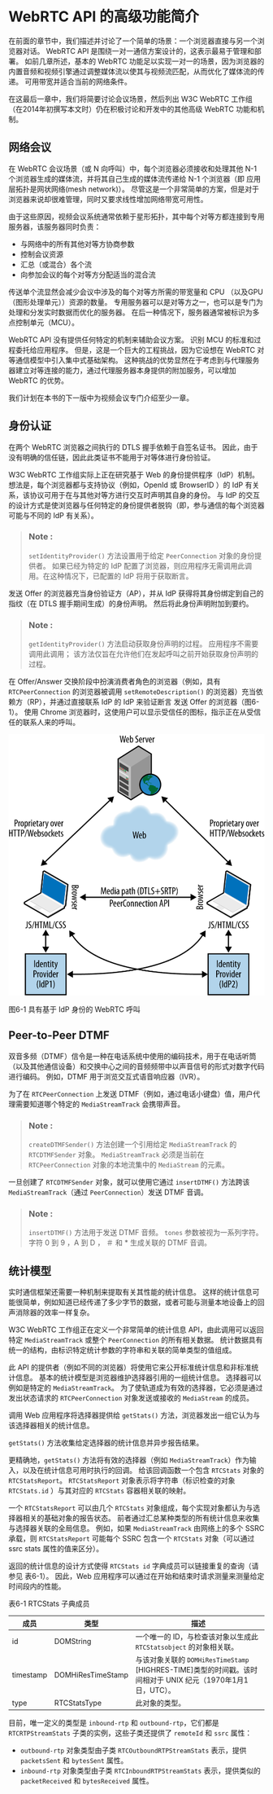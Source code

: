 WebRTC API 的高级功能简介
=====

在前面的章节中，我们描述并讨论了一个简单的场景：一个浏览器直接与另一个浏览器对话。 WebRTC API 是围绕一对一通信方案设计的，这表示最易于管理和部署。 如前几章所述，基本的 WebRTC 功能足以实现一对一的场景，因为浏览器的内置音频和视频引擎通过调整媒体流以使其与视频流匹配，从而优化了媒体流的传递。 可用带宽并适合当前的网络条件。

在这最后一章中，我们将简要讨论会议场景，然后列出 W3C WebRTC 工作组（在2014年初撰写本文时）仍在积极讨论和开发中的其他高级 WebRTC 功能和机制。

## 网络会议

在 WebRTC 会议场景（或 N 向呼叫）中，每个浏览器必须接收和处理其他 N-1 个浏览器生成的媒体流，并将其自己生成的媒体流传递给 N-1 个浏览器（即 应用层拓扑是网状网络(mesh network)）。 尽管这是一个非常简单的方案，但是对于浏览器来说却很难管理，同时又要求线性增加网络带宽可用性。

由于这些原因，视频会议系统通常依赖于星形拓扑，其中每个对等方都连接到专用服务器，该服务器同时负责：

* 与网络中的所有其他对等方协商参数
* 控制会议资源
* 汇总（或混合）各个流
* 向参加会议的每个对等方分配适当的混合流

传送单个流显然会减少会议中涉及的每个对等方所需的带宽量和 CPU （以及GPU（图形处理单元））资源的数量。 专用服务器可以是对等方之一，也可以是专门为处理和分发实时数据而优化的服务器。 在后一种情况下，服务器通常被标识为多点控制单元（MCU）。

WebRTC API 没有提供任何特定的机制来辅助会议方案。 识别 MCU 的标准和过程委托给应用程序。 但是，这是一个巨大的工程挑战，因为它设想在 WebRTC 对等通信模型中引入集中式基础架构。 这种挑战的优势显然在于考虑到与代理服务器建立对等连接的能力，通过代理服务器本身提供的附加服务，可以增加 WebRTC 的优势。

我们计划在本书的下一版中为视频会议专门介绍至少一章。

## 身份认证

在两个 WebRTC 浏览器之间执行的 DTLS 握手依赖于自签名证书。 因此，由于没有明确的信任链，因此此类证书不能用于对等体进行身份验证。

W3C WebRTC 工作组实际上正在研究基于 Web 的身份提供程序（IdP）机制。 想法是，每个浏览器都与支持协议（例如，OpenId 或 BrowserID ）的 IdP 有关系，该协议可用于在与其他对等方进行交互时声明其自身的身份。 与 IdP 的交互的设计方式是使浏览器与任何特定的身份提供者脱钩（即，参与通信的每个浏览器可能与不同的 IdP 有关系）。

> ### **Note :**
> `setIdentityProvider()` 方法设置用于给定 `PeerConnection` 对象的身份提供者。 如果已经为特定的 IdP 配置了浏览器，则应用程序无需调用此调用。在这种情况下，已配置的 IdP 将用于获取断言。

发送 Offer 的浏览器充当身份验证方（AP），并从 IdP 获得将其身份绑定到自己的指纹（在 DTLS 握手期间生成）的身份声明。 然后将此身份声明附加到要约。

> ### **Note :**
> `getIdentityProvider()` 方法启动获取身份声明的过程。 应用程序不需要调用此调用； 该方法仅旨在允许他们在发起呼叫之前开始获取身份声明的过程。

在 Offer/Answer 交换阶段中扮演消费者角色的浏览器（例如，具有 `RTCPeerConnection` 的浏览器被调用 `setRemoteDescription()` 的浏览器）充当依赖方（RP），并通过直接联系 IdP 的 IdP 来验证断言 发送 Offer 的浏览器（图6-1）。 使用 Chrome 浏览器时，这使用户可以显示受信任的图标，指示正在从受信任的联系人来的呼叫。

![图6-1](./images/rcwr_0601.png)

图6-1 具有基于 IdP 身份的 WebRTC 呼叫

## Peer-to-Peer DTMF

双音多频（DTMF）信令是一种在电话系统中使用的编码技术，用于在电话听筒（以及其他通信设备）和交换中心之间的音频频带中以声音信号的形式对数字代码进行编码。 例如，DTMF 用于浏览交互式语音响应器（IVR）。

为了在 `RTCPeerConnection` 上发送 DTMF（例如，通过电话小键盘）值，用户代理需要知道哪个特定的 `MediaStreamTrack` 会携带声音。

> ### **Note :**
> `createDTMFSender()` 方法创建一个引用给定 `MediaStreamTrack` 的 `RTCDTMFSender` 对象。 `MediaStreamTrack` 必须是当前在 `RTCPeerConnection` 对象的本地流集中的 `MediaStream` 的元素。

一旦创建了 `RTCDTMFSender` 对象，就可以使用它通过 `insertDTMF()` 方法跨该 `MediaStreamTrack`（通过 `PeerConnection`）发送 DTMF 音调。

> ### **Note :**
> `insertDTMF()` 方法用于发送 DTMF 音频。 `tones` 参数被视为一系列字符。 字符 0 到 9 ，A 到 D ， ＃ 和 * 生成关联的 DTMF 音调。

## 统计模型

实时通信框架还需要一种机制来提取有关其性能的统计信息。 这样的统计信息可能很简单，例如知道已经传递了多少字节的数据，或者可能与测量本地设备上的回声消除器的效率一样复杂。

W3C WebRTC 工作组正在定义一个非常简单的统计信息 API，由此调用可以返回特定 `MediaStreamTrack` 或整个 `PeerConnection` 的所有相关数据。 统计数据具有统一的结构，由标识特定统计参数的字符串和关联的简单类型的值组成。

此 API 的提供者（例如不同的浏览器）将使用它来公开标准统计信息和非标准统计信息。 基本的统计模型是浏览器维护选择器引用的一组统计信息。 选择器可以例如是特定的 `MediaStreamTrack`。 为了使轨道成为有效的选择器，它必须是通过发出状态请求的 `RTCPeerConnection` 对象发送或接收的 `MediaStream` 的成员。

调用 Web 应用程序将选择器提供给 `getStats()` 方法，浏览器发出一组它认为与该选择器相关的统计信息。

`getStats()` 方法收集给定选择器的统计信息并异步报告结果。

更精确地，`getStats()` 方法将有效的选择器（例如 `MediaStreamTrack`）作为输入，以及在统计信息可用时执行的回调。 给该回调函数一个包含 `RTCStats` 对象的 `RTCStatsReport`。 `RTCStatsReport` 对象表示将字符串（标识检查的对象 `RTCStats.id` ）与其对应的 `RTCStats` 容器相关联的映射。

一个 `RTCStatsReport` 可以由几个 `RTCStats` 对象组成，每个实现对象都认为与选择器相关的基础对象的报告状态。 前者通过汇总某种类型的所有统计信息来收集与选择器关联的全局信息。 例如，如果 `MediaStreamTrack` 由网络上的多个 SSRC 承载，则 `RTCStatsReport` 可能每个 SSRC 包含一个 `RTCStats` 对象（可以通过 ssrc stats 属性的值来区分）。

返回的统计信息的设计方式使得 `RTCStats id` 字典成员可以链接重复的查询（请参见 表6-1）。 因此，Web 应用程序可以通过在开始和结束时请求测量来测量给定时间段内的性能。

表6-1 RTCStats 子典成员

成员| 类型 | 描述
--- | ---- | -----
id  | DOMString | 一个唯一的 ID，与检查该对象以生成此 `RTCStatsobject` 的对象相关联。
timestamp | DOMHiResTimeStamp | 与该对象关联的 `DOMHiResTimeStamp` [HIGHRES-TIME]类型的时间戳。该时间相对于 UNIX 纪元（1970年1月1日，UTC）。
type | RTCStatsType | 此对象的类型。

目前，唯一定义的类型是 `inbound-rtp` 和 `outbound-rtp`，它们都是 `RTCRTPStreamStats` 子类的实例，这些子类还提供了 `remoteId` 和 `ssrc` 属性：
* `outbound-rtp` 对象类型由子类 `RTCOutboundRTPStreamStats` 表示，提供 `packetsSent` 和 `bytesSent` 属性。
* `inbound-rtp` 对象类型由子类 `RTCInboundRTPStreamStats` 表示，提供类似的 `packetReceived` 和 `bytesReceived` 属性。

